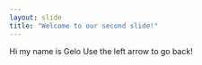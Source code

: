 ```yaml
---
layout: slide
title: "Welcome to our second slide!"
---
```

Hi my name is Gelo
Use the left arrow to go back!
